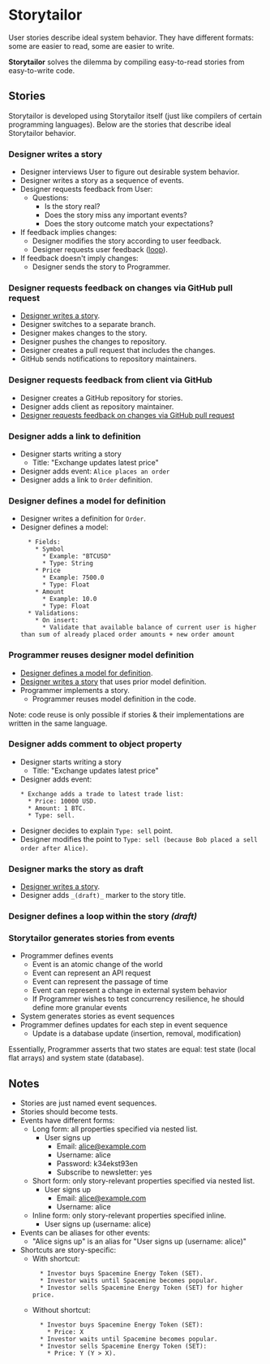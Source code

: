 # Storytailor

User stories describe ideal system behavior. They have different formats: some are easier to read, some are easier to write.

**Storytailor** solves the dilemma by compiling easy-to-read stories from easy-to-write code.

## Stories

Storytailor is developed using Storytailor itself (just like compilers of certain programming languages). Below are the stories that describe ideal Storytailor behavior.

### Designer writes a story

* Designer interviews User to figure out desirable system behavior.
* Designer writes a story as a sequence of events.
* <span id="designer-requests-feedback-from-user">Designer requests feedback from User</span>:
  * Questions:
    * Is the story real?
    * Does the story miss any important events?
    * Does the story outcome match your expectations?
* If feedback implies changes:
  * Designer modifies the story according to user feedback.
  * Designer requests user feedback ([loop](#designer-requests-feedback-from-user)).
* If feedback doesn't imply changes:
  * Designer sends the story to Programmer.

### Designer requests feedback on changes via GitHub pull request

* [Designer writes a story](#designer-writes-a-story).
* Designer switches to a separate branch.
* Designer makes changes to the story.
* Designer pushes the changes to repository.
* Designer creates a pull request that includes the changes.
* GitHub sends notifications to repository maintainers.

### Designer requests feedback from client via GitHub

* Designer creates a GitHub repository for stories.
* Designer adds client as repository maintainer. 
* [Designer requests feedback on changes via GitHub pull request](#designer-requests-feedback-on-changes-via-github-pull-request)

### Designer adds a link to definition

* Designer starts writing a story
  * Title: "Exchange updates latest price"
* Designer adds event: `Alice places an order`
* Designer adds a link to `Order` definition.

### Designer defines a model for definition

* Designer writes a definition for `Order`.
* Designer defines a model:
  ```
    * Fields:
      * Symbol
        * Example: "BTCUSD"
        * Type: String
      * Price
        * Example: 7500.0
        * Type: Float
      * Amount
        * Example: 10.0
        * Type: Float
    * Validations:
      * On insert:
        * Validate that available balance of current user is higher than sum of already placed order amounts + new order amount
  ```

### Programmer reuses designer model definition

* [Designer defines a model for definition](#designer-defines-a-model-for-definition).
* [Designer writes a story](#designer-writes-a-story) that uses prior model definition.
* Programmer implements a story.
  * Programmer reuses model definition in the code.
  
Note: code reuse is only possible if stories & their implementations are written in the same language.

### Designer adds comment to object property

* Designer starts writing a story
  * Title: "Exchange updates latest price"
* Designer adds event:
  ```
  * Exchange adds a trade to latest trade list:
    * Price: 10000 USD.
    * Amount: 1 BTC.
    * Type: sell.
  ```
* Designer decides to explain `Type: sell` point.
* Designer modifies the point to `Type: sell (because Bob placed a sell order after Alice)`.


### Designer marks the story as draft

* [Designer writes a story](#designer-writes-a-story).
* Designer adds `_(draft)_` marker to the story title. 

### Designer defines a loop within the story _(draft)_

### Storytailor generates stories from events

* Programmer defines events
  * Event is an atomic change of the world
  * Event can represent an API request
  * Event can represent the passage of time
  * Event can represent a change in external system behavior
  * If Programmer wishes to test concurrency resilience, he should define more granular events
* System generates stories as event sequences
* Programmer defines updates for each step in event sequence
  * Update is a database update (insertion, removal, modification)
  
Essentially, Programmer asserts that two states are equal: test state (local flat arrays) and system state (database).

## Notes

* Stories are just named event sequences.
* Stories should become tests.
* Events have different forms:
  * Long form: all properties specified via nested list.
    * User signs up
      * Email: alice@example.com
      * Username: alice
      * Password: k34ekst93en
      * Subscribe to newsletter: yes
  * Short form: only story-relevant properties specified via nested list.
    * User signs up
      * Email: alice@example.com
      * Username: alice
  * Inline form: only story-relevant properties specified inline.
    * User signs up (username: alice)
* Events can be aliases for other events:
  * "Alice signs up" is an alias for "User signs up (username: alice)"
* Shortcuts are story-specific:
  * With shortcut:
    ```
      * Investor buys Spacemine Energy Token (SET).
      * Investor waits until Spacemine becomes popular.
      * Investor sells Spacemine Energy Token (SET) for higher price.
    ```
  * Without shortcut:
    ```
      * Investor buys Spacemine Energy Token (SET):
        * Price: X
      * Investor waits until Spacemine becomes popular.
      * Investor sells Spacemine Energy Token (SET):
        * Price: Y (Y > X).
    ```
